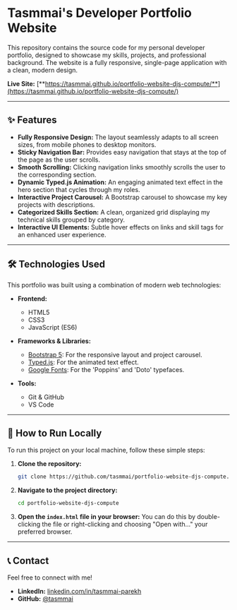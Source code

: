 # Tasmmai's Developer Portfolio Website

This repository contains the source code for my personal developer portfolio, designed to showcase my skills, projects, and professional background. The website is a fully responsive, single-page application with a clean, modern design.

**Live Site:** [**https://tasmmai.github.io/portfolio-website-djs-compute/**](https://tasmmai.github.io/portfolio-website-djs-compute/)

---

## ✨ Features

* **Fully Responsive Design:** The layout seamlessly adapts to all screen sizes, from mobile phones to desktop monitors.
* **Sticky Navigation Bar:** Provides easy navigation that stays at the top of the page as the user scrolls.
* **Smooth Scrolling:** Clicking navigation links smoothly scrolls the user to the corresponding section.
* **Dynamic Typed.js Animation:** An engaging animated text effect in the hero section that cycles through my roles.
* **Interactive Project Carousel:** A Bootstrap carousel to showcase my key projects with descriptions.
* **Categorized Skills Section:** A clean, organized grid displaying my technical skills grouped by category.
* **Interactive UI Elements:** Subtle hover effects on links and skill tags for an enhanced user experience.

---

## 🛠️ Technologies Used

This portfolio was built using a combination of modern web technologies:

* **Frontend:**
  * HTML5
  * CSS3
  * JavaScript (ES6)

* **Frameworks & Libraries:**
  * [Bootstrap 5](https://getbootstrap.com/): For the responsive layout and project carousel.
  * [Typed.js](https://github.com/mattboldt/typed.js/): For the animated text effect.
  * [Google Fonts](https://fonts.google.com/): For the 'Poppins' and 'Doto' typefaces.

* **Tools:**
  * Git & GitHub
  * VS Code

---

## 🚀 How to Run Locally

To run this project on your local machine, follow these simple steps:

1.  **Clone the repository:**
    ```bash
    git clone https://github.com/tasmmai/portfolio-website-djs-compute.git
    ```

2.  **Navigate to the project directory:**
    ```bash
    cd portfolio-website-djs-compute
    ```

3.  **Open the `index.html` file in your browser:**
    You can do this by double-clicking the file or right-clicking and choosing "Open with..." your preferred browser.

---

## 📞 Contact

Feel free to connect with me!

* **LinkedIn:** [linkedin.com/in/tasmmai-parekh](https://linkedin.com/in/tasmmai-parekh)
* **GitHub:** [@tasmmai](https://github.com/tasmmai)
